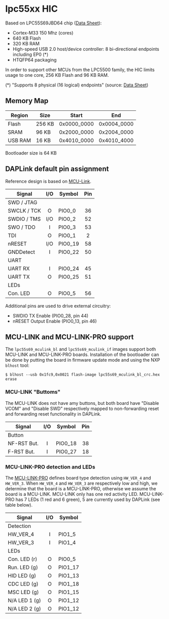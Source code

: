 # lpc55xx HIC

Based on LPC55S69JBD64 chip ([Data Sheet](https://www.nxp.com/docs/en/nxp/data-sheets/LPC55S6x_DS.pdf)):
- Cortex-M33 150 Mhz (cores)
- 640 KB Flash
- 320 KB RAM
- High-speed USB 2.0 host/device controller: 8 bi-directional endpoints including EP0 (*)
- HTQFP64 packaging

In order to support other MCUs from the LPC5500 family, the HIC limits usage
to one core, 256 KB Flash and 96 KB RAM.

(*) "Supports 8 physical (16 logical) endpoints" (source: [Data Sheet](https://www.nxp.com/docs/en/nxp/data-sheets/LPC55S6x_DS.pdf))

## Memory Map

| Region   |  Size  | Start       | End         |
|----------|--------|-------------|-------------|
| Flash    | 256 KB | 0x0000_0000 | 0x0004_0000 |
| SRAM     |  96 KB | 0x2000_0000 | 0x2004_0000 |
| USB RAM  |  16 KB | 0x4010_0000 | 0x4010_4000 |

Bootloader size is 64 KB

## DAPLink default pin assignment

Reference design is based on [MCU-Link](https://www.nxp.com/design/development-boards/lpcxpresso-boards/mcu-link-debug-probe:MCU-LINK).

| Signal      | I/O | Symbol  | Pin |
|-------------|:---:|---------|:---:|
| SWD / JTAG  |
| SWCLK / TCK |  O  | PIO0_0  |  36 |
| SWDIO / TMS | I/O | PIO0_2  |  52 |
| SWO / TDO   |  I  | PIO0_3  |  53 |
| TDI         |  O  | PIO0_1  |   2 |
| nRESET      | I/O | PIO0_19 |  58 |
| GNDDetect   |  I  | PIO0_22 |  50 |
| UART        |
| UART RX     |  I  | PIO0_24 |  45 |
| UART TX     |  O  | PIO0_25 |  51 |
| LEDs        |
| Con. LED    |  O  | PIO0_5  |  56 |

Additional pins are used to drive external circuitry:
- SWDIO TX Enable (PIO0_28, pin 44)
- nRESET Output Enable (PIO0_13, pin 46)

## MCU-LINK and MCU-LINK-PRO support

The `lpc55s69_mculink_bl` and `lpc55s69_mculink_if` images support both
MCU-LINK and MCU-LINK-PRO boards. Installation of the bootloader can be
done by putting the board in firmware update mode and using the NXP
`blhost` tool:

```
$ blhost --usb 0x1fc9,0x0021 flash-image lpc55s69_mculink_bl_crc.hex erase
```

### MCU-LINK "Buttoms"

The MCU-LINK does not have amy buttons, but both board have "Disable VCOM"
and "Disable SWD" respectively mapped to non-forwarding reset and
forwarding reset functionality in DAPLink.

| Signal      | I/O | Symbol  | Pin |
|-------------|:---:|---------|:---:|
| Button      |
| NF-RST But. |  I  | PIO0_18 |  38 |
| F-RST  But. |  I  | PIO0_27 |  18 |

### MCU-LINK-PRO detection and LEDs

The [MCU-LINK-PRO](https://www.nxp.com/design/microcontrollers-developer-resources/mcu-link-pro-debug-probe:MCU-LINK-PRO)
defines board type detection using `HW_VER_4` and `HW_VER_3`. When
`HW_VER_4` and `HW_VER_3` are respectively low and high, we determine that
the board is a MCU-LINK-PRO, otherwise we assume the board is a MCU-LINK.
MCU-LINK only has one red activity LED. MCU-LINK-PRO has 7 LEDs (1 red
and 6 green), 5 are currently used by DAPLink (see table below).

| Signal        | I/O | Symbol  |
|---------------|:---:|---------|
| Detection     |
| HW_VER_4      |  I  | PIO1_5  |
| HW_VER_3      |  I  | PIO1_4  |
| LEDs          |
| Con. LED  (r) |  O  | PIO0_5  |
| Run. LED  (g) |  O  | PIO1_17 |
| HID LED   (g) |  O  | PIO1_13 |
| CDC LED   (g) |  O  | PIO1_18 |
| MSC LED   (g) |  O  | PIO1_15 |
| N/A LED 1 (g) |  O  | PIO1_12 |
| N/A LED 2 (g) |  O  | PIO1_12 |
